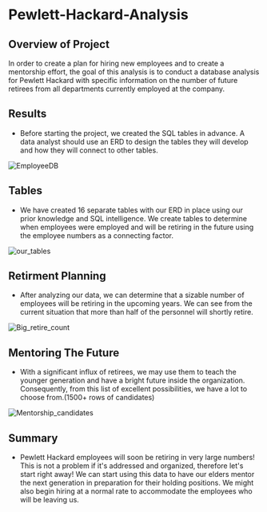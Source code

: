 # Pewlett-Hackard-Analysis

## Overview of Project

In order to create a plan for hiring new employees and to create a mentorship effort, the goal of this analysis is to conduct a database analysis for Pewlett Hackard with specific information on the number of future retirees from all departments currently employed at the company.

## Results

- Before starting the project, we created the SQL tables in advance. A data analyst should use an ERD to design the tables they will develop and how they will connect to other tables.

![EmployeeDB](https://user-images.githubusercontent.com/105666905/181670192-a1194baf-16f2-48e4-a159-28d01bd60d29.png)

## Tables
- We have created 16 separate tables with our ERD in place using our prior knowledge and SQL intelligence. We create tables to determine when employees were employed and will be retiring in the future using the employee numbers as a connecting factor.

![our_tables](https://user-images.githubusercontent.com/105666905/181673066-6ab2ac02-bbce-427c-ae41-ec0ecfcde5dc.png)


## Retirment Planning

- After analyzing our data, we can determine that a sizable number of employees will be retiring in the upcoming years. We can see from the current situation that more than half of the personnel will shortly retire.

![Big_retire_count](https://user-images.githubusercontent.com/105666905/181671274-876d3db0-2bf9-42f9-a9a7-97b63cc95764.png)


## Mentoring The Future

- With a significant influx of retirees, we may use them to teach the younger generation and have a bright future inside the organization. Consequently, from this list of excellent possibilities, we have a lot to choose from.(1500+ rows of candidates)

![Mentorship_candidates](https://user-images.githubusercontent.com/105666905/181671746-4204fee4-63b9-4889-976d-1bc434f7bbcb.png)



## Summary

- Pewlett Hackard employees will soon be retiring in very large numbers! This is not a problem if it's addressed and organized, therefore let's start right away! We can start using this data to have our elders mentor the next generation in preparation for their holding positions. We might also begin hiring at a normal rate to accommodate the employees who will be leaving us.
